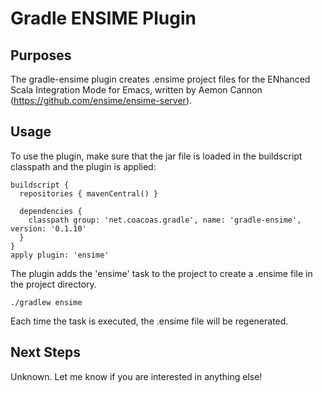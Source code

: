 # Gradle ENSIME Plugin

## Purposes

The gradle-ensime plugin creates .ensime project files for the ENhanced Scala Integration Mode for Emacs, written by Aemon Cannon (https://github.com/ensime/ensime-server). 

## Usage

To use the plugin, make sure that the jar file is loaded in the buildscript classpath and the plugin is applied: 

    buildscript {
      repositories { mavenCentral() }

      dependencies {
        classpath group: 'net.coacoas.gradle', name: 'gradle-ensime', version: '0.1.10'
      }
    }
    apply plugin: 'ensime'

The plugin adds the 'ensime' task to the project to create a .ensime file in the project directory.  

    ./gradlew ensime

Each time the task is executed, the .ensime file will be regenerated.

## Next Steps

Unknown.  Let me know if you are interested in anything else!

